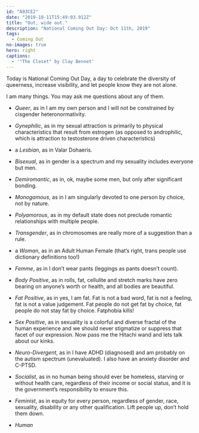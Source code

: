 ```yaml
---
id: "A93CE2"
date: "2019-10-11T15:49:03.912Z"
title: "Out, wide out."
description: "National Coming Out Day: Oct 11th, 2019"
tags:
  - Coming Out
no-images: true
hero: right
captions:
  - '"The Closet" by Clay Bennet'
---
```


Today is National Coming Out Day, a day to celebrate the diversity of queerness, increase visibility, and let people know they are not alone.

I am many things. You may ask me questions about any of them.

- *Queer*, as in I am my own person and I will not be constrained by cisgender heteronormativity.

- *Gynephilic*, as in my sexual attraction is primarily to physical characteristics that result from estrogen (as opposed to androphilic, which is attraction to testosterone driven characteristics)

- a *Lesbian*, as in Valar Dohaeris.

- *Bisexual*, as in gender is a spectrum and my sexuality includes everyone but men.

- *Demiromantic*, as in, ok, maybe some men, but only after significant bonding.

- *Monogamous*, as in I am singularly devoted to one person by choice, not by nature.

- *Polyamorous*, as in my default state does not preclude romantic relationships with multiple people.

- *Transgender*, as in chromosomes are really more of a suggestion than a rule.

- a *Woman*, as in an Adult Human Female (that’s right, trans people use dictionary definitions too!)

- *Femme*, as in I don’t wear pants (leggings as pants doesn’t count).

- *Body Positive*, as in rolls, fat, cellulite and stretch marks have zero bearing on anyone’s worth or health, and all bodies are beautiful.

- *Fat Positive*, as in yes, I am fat. Fat is not a bad word, fat is not a feeling, fat is not a value judgement. Fat people do not get fat by choice, fat people do not stay fat by choice. Fatphobia kills!

- *Sex Positive*, as in sexuality is a colorful and diverse fractal of the human experience and we should never stigmatize or suppress that facet of our expression. Now pass me the Hitachi wand and lets talk about our kinks.

- *Neuro-Divergent*, as in I have ADHD (diagnosed) and am probably on the autism spectrum (unevaluated). I also have an anxiety disorder and C-PTSD.

- *Socialist*, as in no human being should ever be homeless, starving or without health care, regardless of their income or social status, and it is the government’s responsibility to ensure this.

- *Feminist*, as in equity for every person, regardless of gender, race, sexuality, disability or any other qualification. Lift people up, don’t hold them down.

- *Human*

